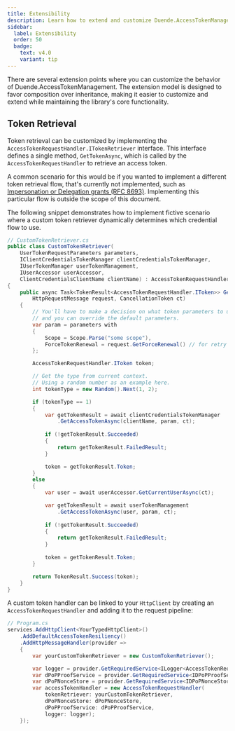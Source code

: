 ```yaml
---
title: Extensibility
description: Learn how to extend and customize Duende.AccessTokenManagement, including custom token retrieval.
sidebar:
  label: Extensibility
  order: 50
  badge:
    text: v4.0
    variant: tip
---
```


There are several extension points where you can customize the behavior of Duende.AccessTokenManagement.
The extension model is designed to favor composition over inheritance, making it easier to customize and extend while maintaining the library's core functionality.

## Token Retrieval

Token retrieval can be customized by implementing the `AccessTokenRequestHandler.ITokenRetriever` interface.
This interface defines a single method, `GetTokenAsync`, which is called by the `AccessTokenRequestHandler` to retrieve an access token.

A common scenario for this would be if you wanted to implement a different token retrieval flow, that's currently not implemented, such as [Impersonation or Delegation grants (RFC 8693)](https://datatracker.ietf.org/doc/html/rfc8693). Implementing this particular flow is outside the scope of this document.

The following snippet demonstrates how to implement fictive scenario where a custom token retriever dynamically determines which credential flow to use. 

```csharp
// CustomTokenRetriever.cs
public class CustomTokenRetriever(
    UserTokenRequestParameters parameters,
    IClientCredentialsTokenManager clientCredentialsTokenManager,
    IUserTokenManager userTokenManagement,
    IUserAccessor userAccessor,
    ClientCredentialsClientName clientName) : AccessTokenRequestHandler.ITokenRetriever
{
    public async Task<TokenResult<AccessTokenRequestHandler.IToken>> GetTokenAsync(
        HttpRequestMessage request, CancellationToken ct)
    {
        // You'll have to make a decision on what token parameters to use,
        // and you can override the default parameters.
        var param = parameters with
        {
            Scope = Scope.Parse("some scope"),
            ForceTokenRenewal = request.GetForceRenewal() // for retry policies. 
        };

        AccessTokenRequestHandler.IToken token;

        // Get the type from current context.
        // Using a random number as an example here.
        int tokenType = new Random().Next(1, 2);

        if (tokenType == 1)
        {
            var getTokenResult = await clientCredentialsTokenManager
                .GetAccessTokenAsync(clientName, param, ct);
            
            if (!getTokenResult.Succeeded)
            {
                return getTokenResult.FailedResult;
            }

            token = getTokenResult.Token;
        }
        else
        {
            var user = await userAccessor.GetCurrentUserAsync(ct);

            var getTokenResult = await userTokenManagement
                .GetAccessTokenAsync(user, param, ct);
            
            if (!getTokenResult.Succeeded)
            {
                return getTokenResult.FailedResult;
            }
            
            token = getTokenResult.Token;
        }

        return TokenResult.Success(token);
    }
}
```

A custom token handler can be linked to your `HttpClient` by creating an `AccessTokenRequestHandler` and adding it to the request pipeline:

```csharp
// Program.cs
services.AddHttpClient<YourTypedHttpClient>()
    .AddDefaultAccessTokenResiliency()
    .AddHttpMessageHandler(provider =>
    {
        var yourCustomTokenRetriever = new CustomTokenRetriever();

        var logger = provider.GetRequiredService<ILogger<AccessTokenRequestHandler>>();
        var dPoPProofService = provider.GetRequiredService<IDPoPProofService>();
        var dPoPNonceStore = provider.GetRequiredService<IDPoPNonceStore>();
        var accessTokenHandler = new AccessTokenRequestHandler(
            tokenRetriever: yourCustomTokenRetriever,
            dPoPNonceStore: dPoPNonceStore,
            dPoPProofService: dPoPProofService,
            logger: logger);
    });
```
